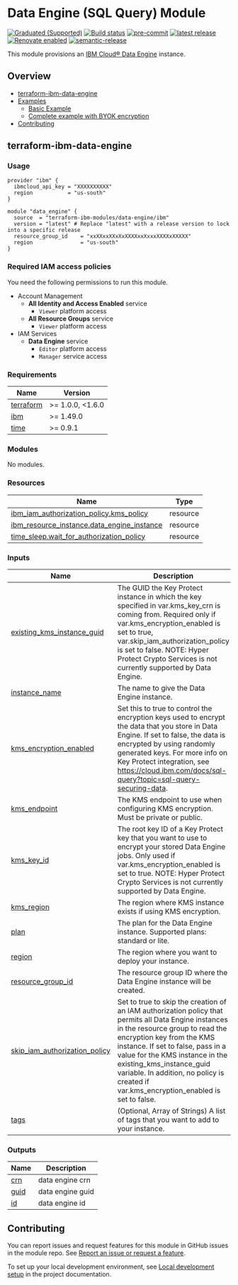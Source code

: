 # Data Engine (SQL Query) Module

[![Graduated (Supported)](https://img.shields.io/badge/Status-Graduated%20(Supported)-brightgreen)](https://terraform-ibm-modules.github.io/documentation/#/badge-status)
[![Build status](https://github.com/terraform-ibm-modules/terraform-ibm-data-engine/actions/workflows/ci.yml/badge.svg)](https://github.com/terraform-ibm-modules/terraform-ibm-data-engine/actions/workflows/ci.yml)
[![pre-commit](https://img.shields.io/badge/pre--commit-enabled-brightgreen?logo=pre-commit&logoColor=white)](https://github.com/pre-commit/pre-commit)
[![latest release](https://img.shields.io/github/v/release/terraform-ibm-modules/terraform-ibm-data-engine?logo=GitHub&sort=semver)](https://github.com/terraform-ibm-modules/terraform-ibm-data-engine/releases/latest)
[![Renovate enabled](https://img.shields.io/badge/renovate-enabled-brightgreen.svg)](https://renovatebot.com/)
[![semantic-release](https://img.shields.io/badge/%20%20%F0%9F%93%A6%F0%9F%9A%80-semantic--release-e10079.svg)](https://github.com/semantic-release/semantic-release)

This module provisions an [IBM Cloud® Data Engine](https://cloud.ibm.com/docs/sql-query?topic=sql-query-getting-started) instance.

<!-- Below content is automatically populated via pre-commit hook -->
<!-- BEGIN OVERVIEW HOOK -->
## Overview
* [terraform-ibm-data-engine](#terraform-ibm-data-engine)
* [Examples](./examples)
    * [Basic Example](./examples/basic)
    * [Complete example with BYOK encryption](./examples/complete)
* [Contributing](#contributing)
<!-- END OVERVIEW HOOK -->

## terraform-ibm-data-engine
### Usage

```hcl
provider "ibm" {
  ibmcloud_api_key = "XXXXXXXXXX"
  region           = "us-south"
}

module "data_engine" {
  source  = "terraform-ibm-modules/data-engine/ibm"
  version = "latest" # Replace "latest" with a release version to lock into a specific release
  resource_group_id    = "xxXXxxXXxXxXXXXxxXxxxXXXXxXXXXX"
  region               = "us-south"
}
```

### Required IAM access policies

You need the following permissions to run this module.

- Account Management
  - **All Identity and Access Enabled** service
    - `Viewer` platform access
  - **All Resource Groups** service
    - `Viewer` platform access
- IAM Services
  - **Data Engine** service
    - `Editor` platform access
    - `Manager` service access

<!-- BEGINNING OF PRE-COMMIT-TERRAFORM DOCS HOOK -->
### Requirements

| Name | Version |
|------|---------|
| <a name="requirement_terraform"></a> [terraform](#requirement\_terraform) | >= 1.0.0, <1.6.0 |
| <a name="requirement_ibm"></a> [ibm](#requirement\_ibm) | >= 1.49.0 |
| <a name="requirement_time"></a> [time](#requirement\_time) | >= 0.9.1 |

### Modules

No modules.

### Resources

| Name | Type |
|------|------|
| [ibm_iam_authorization_policy.kms_policy](https://registry.terraform.io/providers/IBM-Cloud/ibm/latest/docs/resources/iam_authorization_policy) | resource |
| [ibm_resource_instance.data_engine_instance](https://registry.terraform.io/providers/IBM-Cloud/ibm/latest/docs/resources/resource_instance) | resource |
| [time_sleep.wait_for_authorization_policy](https://registry.terraform.io/providers/hashicorp/time/latest/docs/resources/sleep) | resource |

### Inputs

| Name | Description | Type | Default | Required |
|------|-------------|------|---------|:--------:|
| <a name="input_existing_kms_instance_guid"></a> [existing\_kms\_instance\_guid](#input\_existing\_kms\_instance\_guid) | The GUID the Key Protect instance in which the key specified in var.kms\_key\_crn is coming from. Required only if var.kms\_encryption\_enabled is set to true, var.skip\_iam\_authorization\_policy is set to false. NOTE: Hyper Protect Crypto Services is not currently supported by Data Engine. | `string` | `null` | no |
| <a name="input_instance_name"></a> [instance\_name](#input\_instance\_name) | The name to give the Data Engine instance. | `string` | n/a | yes |
| <a name="input_kms_encryption_enabled"></a> [kms\_encryption\_enabled](#input\_kms\_encryption\_enabled) | Set this to true to control the encryption keys used to encrypt the data that you store in Data Engine. If set to false, the data is encrypted by using randomly generated keys. For more info on Key Protect integration, see https://cloud.ibm.com/docs/sql-query?topic=sql-query-securing-data. | `bool` | `false` | no |
| <a name="input_kms_endpoint"></a> [kms\_endpoint](#input\_kms\_endpoint) | The KMS endpoint to use when configuring KMS encryption. Must be private or public. | `string` | `"private"` | no |
| <a name="input_kms_key_id"></a> [kms\_key\_id](#input\_kms\_key\_id) | The root key ID of a Key Protect key that you want to use to encrypt your stored Data Engine jobs. Only used if var.kms\_encryption\_enabled is set to true. NOTE: Hyper Protect Crypto Services is not currently supported by Data Engine. | `string` | `null` | no |
| <a name="input_kms_region"></a> [kms\_region](#input\_kms\_region) | The region where KMS instance exists if using KMS encryption. | `string` | `"us-south"` | no |
| <a name="input_plan"></a> [plan](#input\_plan) | The plan for the Data Engine instance. Supported plans: standard or lite. | `string` | `"lite"` | no |
| <a name="input_region"></a> [region](#input\_region) | The region where you want to deploy your instance. | `string` | `"us-south"` | no |
| <a name="input_resource_group_id"></a> [resource\_group\_id](#input\_resource\_group\_id) | The resource group ID where the Data Engine instance will be created. | `string` | n/a | yes |
| <a name="input_skip_iam_authorization_policy"></a> [skip\_iam\_authorization\_policy](#input\_skip\_iam\_authorization\_policy) | Set to true to skip the creation of an IAM authorization policy that permits all Data Engine instances in the resource group to read the encryption key from the KMS instance. If set to false, pass in a value for the KMS instance in the existing\_kms\_instance\_guid variable. In addition, no policy is created if var.kms\_encryption\_enabled is set to false. | `bool` | `false` | no |
| <a name="input_tags"></a> [tags](#input\_tags) | (Optional, Array of Strings) A list of tags that you want to add to your instance. | `list(any)` | `[]` | no |

### Outputs

| Name | Description |
|------|-------------|
| <a name="output_crn"></a> [crn](#output\_crn) | data engine crn |
| <a name="output_guid"></a> [guid](#output\_guid) | data engine guid |
| <a name="output_id"></a> [id](#output\_id) | data engine id |
<!-- END OF PRE-COMMIT-TERRAFORM DOCS HOOK -->
<!-- BEGIN CONTRIBUTING HOOK -->

<!-- Leave this section as is so that your module has a link to local development environment set up steps for contributors to follow -->

## Contributing

You can report issues and request features for this module in GitHub issues in the module repo. See [Report an issue or request a feature](https://github.com/terraform-ibm-modules/.github/blob/main/.github/SUPPORT.md).

To set up your local development environment, see [Local development setup](https://terraform-ibm-modules.github.io/documentation/#/local-dev-setup) in the project documentation.

<!-- Source for this readme file: https://github.com/terraform-ibm-modules/common-dev-assets/tree/main/module-assets/ci/module-template-automation -->
<!-- END CONTRIBUTING HOOK -->
